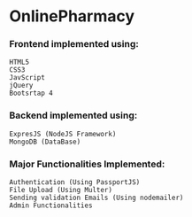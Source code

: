 # OnlinePharmacy

### Frontend implemented using:
    HTML5
    CSS3
    JavScript
    jQuery
    Bootsrtap 4
    
### Backend implemented using:
    ExpresJS (NodeJS Framework)
    MongoDB (DataBase)
    
### Major Functionalities Implemented:
    Authentication (Using PassportJS)
    File Upload (Using Multer)
    Sending validation Emails (Using nodemailer)
    Admin Functionalities
